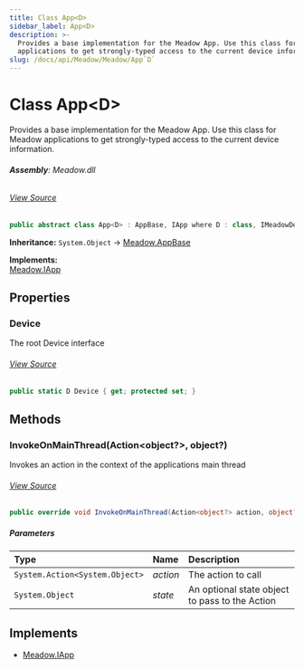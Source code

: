 ```yaml
---
title: Class App<D>
sidebar_label: App<D>
description: >-
  Provides a base implementation for the Meadow App. Use this class for Meadow
  applications to get strongly-typed access to the current device information.
slug: /docs/api/Meadow/Meadow/App`D`
---
```

# Class App&lt;D&gt;
Provides a base implementation for the Meadow App. Use this
class for Meadow applications to get strongly-typed access to the current
device information.

###### **Assembly**: Meadow.dll
###### [View Source](https://github.com/WildernessLabs/Meadow.Core.git/blob/develop/source/Meadow.Core/Bases/App_D.cs#L11)
```csharp title="Declaration"
public abstract class App<D> : AppBase, IApp where D : class, IMeadowDevice
```
**Inheritance:** `System.Object` -> [Meadow.AppBase](../Meadow/AppBase)

**Implements:**  
[Meadow.IApp](../Meadow/IApp)

## Properties
### Device
The root Device interface
###### [View Source](https://github.com/WildernessLabs/Meadow.Core.git/blob/develop/source/Meadow.Core/Bases/App_D.cs#L17)
```csharp title="Declaration"
public static D Device { get; protected set; }
```
## Methods
### InvokeOnMainThread(Action&lt;object?&gt;, object?)
Invokes an action in the context of the applications main thread
###### [View Source](https://github.com/WildernessLabs/Meadow.Core.git/blob/develop/source/Meadow.Core/Bases/App_D.cs#L28)
```csharp title="Declaration"
public override void InvokeOnMainThread(Action<object?> action, object? state = null)
```

##### Parameters

| Type | Name | Description |
|:--- |:--- |:--- |
| `System.Action<System.Object>` | *action* | The action to call |
| `System.Object` | *state* | An optional state object to pass to the Action |


## Implements

* [Meadow.IApp](../Meadow/IApp)
